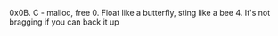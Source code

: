 0x0B. C - malloc, free
0. Float like a butterfly, sting like a bee
4. It's not bragging if you can back it up

